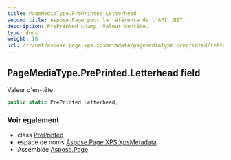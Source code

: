 ```yaml
---
title: PageMediaType.PrePrinted.Letterhead
second_title: Aspose.Page pour la référence de l'API .NET
description: PrePrinted champ. Valeur dentête.
type: docs
weight: 10
url: /fr/net/aspose.page.xps.xpsmetadata/pagemediatype.preprinted/letterhead/
---
```

## PageMediaType.PrePrinted.Letterhead field

Valeur d'en-tête.

```csharp
public static PrePrinted Letterhead;
```

### Voir également

* class [PrePrinted](../)
* espace de noms [Aspose.Page.XPS.XpsMetadata](../../pagemediatype.preprinted/)
* Assemblée [Aspose.Page](../../../)


